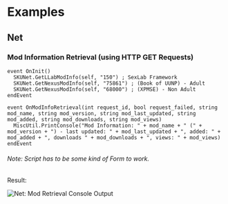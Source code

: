 # Examples 

## Net

### Mod Information Retrieval (using HTTP GET Requests)

```papyrus
event OnInit()
  SKUNet.GetLLabModInfo(self, "150") ; SexLab Framework
  SKUNet.GetNexusModInfo(self, "75861") ; (Book of UUNP) - Adult
  SKUNet.GetNexusModInfo(self, "68000") ; (XPMSE) - Non Adult
endEvent

event OnModInfoRetrieval(int request_id, bool request_failed, string mod_name, string mod_version, string mod_last_updated, string mod_added, string mod_downloads, string mod_views)
  MiscUtil.PrintConsole("Mod Information: " + mod_name + " (" + mod_version + ") - last updated: " + mod_last_updated + ", added: " + mod_added + ", downloads " + mod_downloads + ", views: " + mod_views)
endEvent
```

###### Note: Script has to be some kind of Form to work.

Result: 

![Net: Mod Retrieval Console Output][net-mod-ret-con-out]

[net-mod-ret-con-out]: http://i.imgur.com/quLfmcO.png
